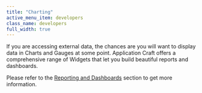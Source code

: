 ```yaml
---
title: "Charting"
active_menu_item: developers
class_name: developers
full_width: true
---
```



If you are accessing external data, the chances are you will want to display data in Charts and Gauges at some point. Application Craft offers a comprehensive range of Widgets that let you build beautiful reports and dashboards.

Please refer to the [Reporting and Dashboards](../data-integration,-reporting-dashboards/index) section to get more information.

